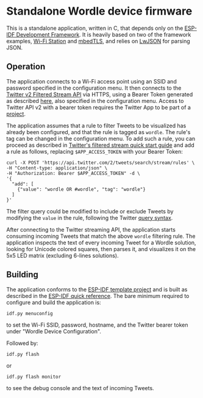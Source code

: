 # Standalone Wordle device firmware

This is a standalone application, written in C, that depends only on the [ESP-IDF Development Framework](https://github.com/espressif/esp-idf). It is heavily based on two of the framework examples, [Wi-Fi Station](https://github.com/espressif/esp-idf/tree/master/examples/wifi/getting_started/station) and [mbedTLS](https://github.com/espressif/esp-idf/tree/master/examples/protocols/https_mbedtls), and relies on [LwJSON](https://github.com/MaJerle/lwjson) for parsing JSON.

## Operation

The application connects to a Wi-Fi access point using an SSID and password specified in the configuration menu. It then connects to the [Twitter v2 Filtered Stream API](https://developer.twitter.com/en/docs/twitter-api/tweets/filtered-stream/introduction) via HTTPS, using a Bearer Token generated as described [here](https://developer.twitter.com/en/docs/authentication/oauth-2-0/bearer-tokens), also specified in the configuration menu. Access to Twitter API v2 with a bearer token requires the Twitter App to be part of a [project](https://developer.twitter.com/en/docs/projects/overview).

The application assumes that a rule to filter Tweets to be visualized has already been configured, and that the rule is tagged as `wordle`. The rule's tag can be changed in the configuration menu. To add such a rule, you can proceed as described in [Twitter's filtered stream quick start guide](https://developer.twitter.com/en/docs/twitter-api/tweets/filtered-stream/quick-start) and add a rule as follows, replacing `$APP_ACCESS_TOKEN` with your Bearer Token:

```shell
curl -X POST 'https://api.twitter.com/2/tweets/search/stream/rules' \
-H "Content-type: application/json" \
-H "Authorization: Bearer $APP_ACCESS_TOKEN" -d \
'{
  "add": [
    {"value": "wordle OR #wordle", "tag": "wordle"}
  ]
}'
```

The filter query could be modified to include or exclude Tweets by modifying the `value` in the rule, following the Twitter [query syntax](https://developer.twitter.com/en/docs/twitter-api/tweets/filtered-stream/integrate/build-a-rule#build).

After connecting to  the Twitter streaming API, the application starts consuming incoming Tweets that match the above `wordle` filtering rule. The application inspects the text of every incoming Tweet for a Wordle solution, looking for Unicode colored squares, then parses it, and visualizes it on the 5x5 LED matrix (excluding 6-lines solutions).

## Building

The application conforms to the [ESP-IDF template project](https://github.com/espressif/esp-idf-template) and is built as described in the [ESP-IDF quick reference](https://github.com/espressif/esp-idf#quick-reference). The bare minimum required to configure and build the application is:

`idf.py menuconfig`

to set the Wi-Fi SSID, password, hostname, and the Twitter bearer token under "Wordle Device Configuration".

Followed by:

`idf.py flash`

or

`idf.py flash monitor`

to see the debug console and the text of incoming Tweets.
